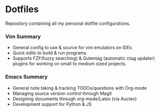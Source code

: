 # Dotfiles

Repository containing all my personal dotfile configurations.

### Vim Summary
- General config to use & source for vim emulators on IDEs
- Quick edits to build & run programs
- Supports FZF(fuzzy searching) & Gutentag (automatic ctag updater) plugins for
  working on small to medium sized projects.

### Emacs Summary
- General note taking & tracking TODOs/questions with Org-mode
- Managing source version control through Magit
- Designing documents through org-mode/Latex (via Auctex)
- Development support for Python & JS
